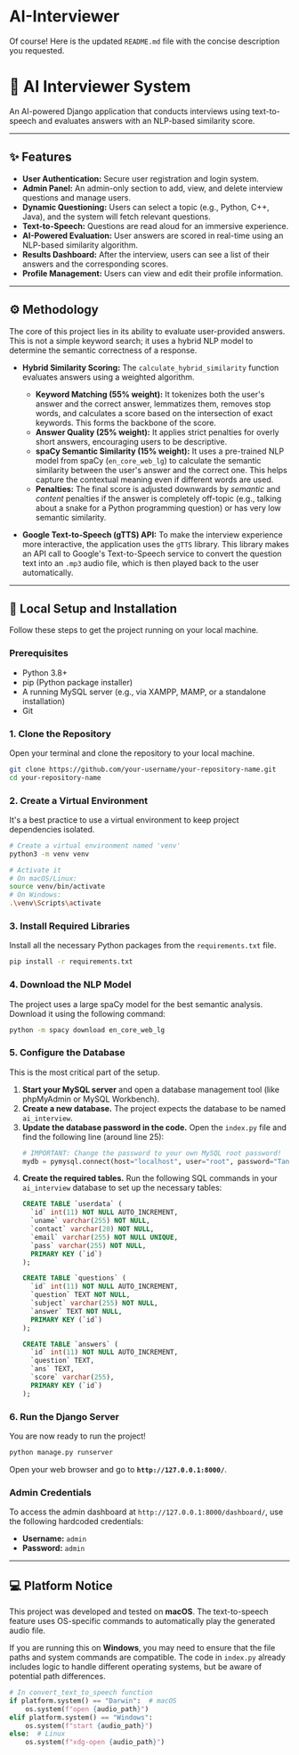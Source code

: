 # AI-Interviewer
Of course\! Here is the updated `README.md` file with the concise description you requested.

# 🤖 AI Interviewer System

An AI-powered Django application that conducts interviews using text-to-speech and evaluates answers with an NLP-based similarity score.

-----

## ✨ Features

  * **User Authentication:** Secure user registration and login system.
  * **Admin Panel:** An admin-only section to add, view, and delete interview questions and manage users.
  * **Dynamic Questioning:** Users can select a topic (e.g., Python, C++, Java), and the system will fetch relevant questions.
  * **Text-to-Speech:** Questions are read aloud for an immersive experience.
  * **AI-Powered Evaluation:** User answers are scored in real-time using an NLP-based similarity algorithm.
  * **Results Dashboard:** After the interview, users can see a list of their answers and the corresponding scores.
  * **Profile Management:** Users can view and edit their profile information.

-----

## ⚙️ Methodology

The core of this project lies in its ability to evaluate user-provided answers. This is not a simple keyword search; it uses a hybrid NLP model to determine the semantic correctness of a response.

  * **Hybrid Similarity Scoring:** The `calculate_hybrid_similarity` function evaluates answers using a weighted algorithm.

      * **Keyword Matching (55% weight):** It tokenizes both the user's answer and the correct answer, lemmatizes them, removes stop words, and calculates a score based on the intersection of exact keywords. This forms the backbone of the score.
      * **Answer Quality (25% weight):** It applies strict penalties for overly short answers, encouraging users to be descriptive.
      * **spaCy Semantic Similarity (15% weight):** It uses a pre-trained NLP model from spaCy (`en_core_web_lg`) to calculate the semantic similarity between the user's answer and the correct one. This helps capture the contextual meaning even if different words are used.
      * **Penalties:** The final score is adjusted downwards by *semantic* and *content* penalties if the answer is completely off-topic (e.g., talking about a snake for a Python programming question) or has very low semantic similarity.

  * **Google Text-to-Speech (gTTS) API:** To make the interview experience more interactive, the application uses the `gTTS` library. This library makes an API call to Google's Text-to-Speech service to convert the question text into an `.mp3` audio file, which is then played back to the user automatically.

-----

## 🚀 Local Setup and Installation

Follow these steps to get the project running on your local machine.

### Prerequisites

  * Python 3.8+
  * pip (Python package installer)
  * A running MySQL server (e.g., via XAMPP, MAMP, or a standalone installation)
  * Git

### 1\. Clone the Repository

Open your terminal and clone the repository to your local machine.

```bash
git clone https://github.com/your-username/your-repository-name.git
cd your-repository-name
```

### 2\. Create a Virtual Environment

It's a best practice to use a virtual environment to keep project dependencies isolated.

```bash
# Create a virtual environment named 'venv'
python3 -m venv venv

# Activate it
# On macOS/Linux:
source venv/bin/activate
# On Windows:
.\venv\Scripts\activate
```

### 3\. Install Required Libraries

Install all the necessary Python packages from the `requirements.txt` file.

```bash
pip install -r requirements.txt
```

### 4\. Download the NLP Model

The project uses a large spaCy model for the best semantic analysis. Download it using the following command:

```bash
python -m spacy download en_core_web_lg
```

### 5\. Configure the Database

This is the most critical part of the setup.

1.  **Start your MySQL server** and open a database management tool (like phpMyAdmin or MySQL Workbench).
2.  **Create a new database.** The project expects the database to be named `ai_interview`.
3.  **Update the database password in the code.** Open the `index.py` file and find the following line (around line 25):
    ```python
    # IMPORTANT: Change the password to your own MySQL root password!
    mydb = pymysql.connect(host="localhost", user="root", password="Tanishq#22", database="ai_interview")
    ```
4.  **Create the required tables.** Run the following SQL commands in your `ai_interview` database to set up the necessary tables:
    ```sql
    CREATE TABLE `userdata` (
      `id` int(11) NOT NULL AUTO_INCREMENT,
      `uname` varchar(255) NOT NULL,
      `contact` varchar(20) NOT NULL,
      `email` varchar(255) NOT NULL UNIQUE,
      `pass` varchar(255) NOT NULL,
      PRIMARY KEY (`id`)
    );

    CREATE TABLE `questions` (
      `id` int(11) NOT NULL AUTO_INCREMENT,
      `question` TEXT NOT NULL,
      `subject` varchar(255) NOT NULL,
      `answer` TEXT NOT NULL,
      PRIMARY KEY (`id`)
    );

    CREATE TABLE `answers` (
      `id` int(11) NOT NULL AUTO_INCREMENT,
      `question` TEXT,
      `ans` TEXT,
      `score` varchar(255),
      PRIMARY KEY (`id`)
    );
    ```

### 6\. Run the Django Server

You are now ready to run the project\!

```bash
python manage.py runserver
```

Open your web browser and go to **`http://127.0.0.1:8000/`**.

### Admin Credentials

To access the admin dashboard at `http://127.0.0.1:8000/dashboard/`, use the following hardcoded credentials:

  * **Username:** `admin`
  * **Password:** `admin`

-----

## 💻 Platform Notice

This project was developed and tested on **macOS**. The text-to-speech feature uses OS-specific commands to automatically play the generated audio file.

If you are running this on **Windows**, you may need to ensure that the file paths and system commands are compatible. The code in `index.py` already includes logic to handle different operating systems, but be aware of potential path differences.

```python
# In convert_text_to_speech function
if platform.system() == "Darwin":  # macOS
    os.system(f"open {audio_path}")
elif platform.system() == "Windows":
    os.system(f"start {audio_path}")
else:  # Linux
    os.system(f"xdg-open {audio_path}")

```
